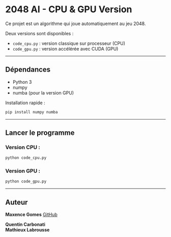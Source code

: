 # 2048 AI - CPU & GPU Version

Ce projet est un algorithme qui joue automatiquement au jeu 2048.

Deux versions sont disponibles :
- `code_cpu.py` : version classique sur processeur (CPU)
- `code_gpu.py` : version accélérée avec CUDA (GPU)

---

## Dépendances

- Python 3
- numpy
- numba (pour la version GPU)

Installation rapide :

```bash
pip install numpy numba
```

---

## Lancer le programme

### Version CPU :
```bash
python code_cpu.py
```

### Version GPU :
```bash
python code_gpu.py
```

---

## Auteur

**Maxence Gomes**  [GitHub](https://github.com/supergmax)

**Quentin Carbonati**  
**Mathieux Labrousse**  
